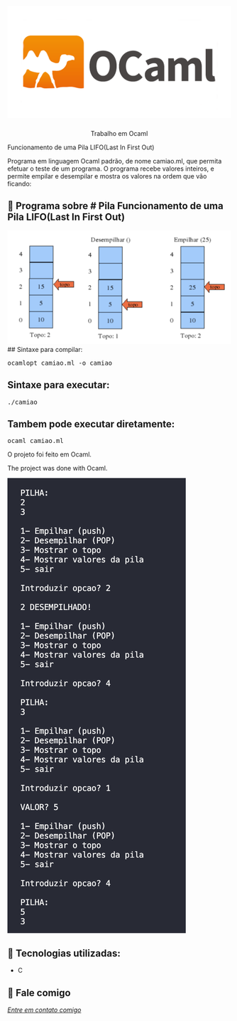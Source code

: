 <h1 align="center">
    <img width="600" src="ocaml.png" />
</h1>


<p align="center">
Trabalho em Ocaml

Funcionamento de uma Pila LIFO(Last In First Out) 
    
Programa em linguagem Ocaml padrão, de nome camiao.ml, que permita efetuar o teste de um programa.
O programa recebe valores inteiros, e permite empilar e desempilar e mostra os valores na ordem que vão ficando:
</p>

📌 Programa sobre # Pila
Funcionamento de uma Pila LIFO(Last In First Out)
------------------
<img src="pila.png" alt="page-home">
## Sintaxe para compilar:

<pre>ocamlopt camiao.ml -o camiao </pre>

## Sintaxe para executar:
<pre>./camiao </pre>

## Tambem pode executar diretamente: 
<pre>ocaml camiao.ml</pre>

O projeto foi feito em Ocaml.


The project was done with Ocaml.


<img src="print.png" alt="page-home">


🔧 Tecnologias utilizadas:
------------------

- C 

💬 Fale comigo
------------------
[*Entre em contato comigo*](https://www.linkedin.com/in/ivo-baptista-3712144/)

